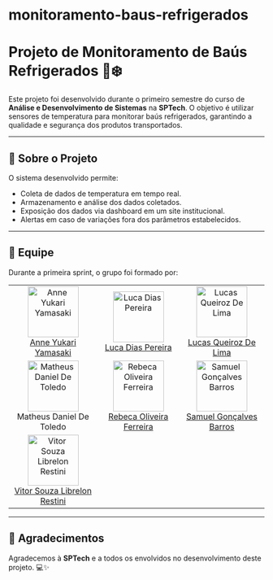 # monitoramento-baus-refrigerados
# Projeto de Monitoramento de Baús Refrigerados 🚚❄️

Este projeto foi desenvolvido durante o primeiro semestre do curso de **Análise e Desenvolvimento de Sistemas** na **SPTech**. O objetivo é utilizar sensores de temperatura para monitorar baús refrigerados, garantindo a qualidade e segurança dos produtos transportados.

---

## 🚀 Sobre o Projeto

O sistema desenvolvido permite:
- Coleta de dados de temperatura em tempo real.
- Armazenamento e análise dos dados coletados.
- Exposição dos dados via dashboard em um site institucional.
- Alertas em caso de variações fora dos parâmetros estabelecidos.

---

## 👥 Equipe

Durante a primeira sprint, o grupo foi formado por:

<table>
  <tr>
    <td align="center">
      <img src="https://i.ibb.co/CK0Kn6XL/imagem-2025-03-08-214017081.png" alt="Anne Yukari Yamasaki" width="100" height="100"><br>
      <a href="https://github.com/F-Shouter">Anne Yukari Yamasaki</a>
    </td>
    <td align="center">
      <img src="https://via.placeholder.com/100" alt="Luca Dias Pereira" width="100" height="100"><br>
      <a href="https://github.com/twitterpontocom">Luca Dias Pereira</a>
    </td>
    <td align="center">
      <img src="https://i.ibb.co/m5jntL3j/imagem-2025-03-08-213704937.png" alt="Lucas Queiroz De Lima" width="100" height="100"><br>
      <a href="https://github.com/LucasQlima">Lucas Queiroz De Lima</a>
    </td>
  </tr>
  <tr>
    <td align="center">
      <img src="https://via.placeholder.com/100" alt="Matheus Daniel De Toledo" width="100" height="100"><br>
      Matheus Daniel De Toledo
    </td>
    <td align="center">
      <img src="https://i.ibb.co/6RCnzNzH/imagem-2025-03-08-213919471.png" alt="Rebeca Oliveira Ferreira" width="100" height="100"><br>
      <a href="https://github.com/RebecaOlive">Rebeca Oliveira Ferreira</a>
    </td>
    <td align="center">
      <img src="https://via.placeholder.com/100" alt="Samuel Gonçalves Barros" width="100" height="100"><br>
      <a href="https://github.com/aizenBleach">Samuel Gonçalves Barros</a>
    </td>
  </tr>
  <tr>
    <td align="center">
      <img src="https://i.ibb.co/TMCFj6Pn/imagem-2025-03-08-213417487.png" alt="Vitor Souza Librelon Restini" width="100" height="100"><br>
      <a href="https://github.com/VitorRestini">Vitor Souza Librelon Restini</a>
    </td>
  </tr>
</table>

---

## 🙌 Agradecimentos

Agradecemos à **SPTech** e a todos os envolvidos no desenvolvimento deste projeto. 💻✨
